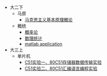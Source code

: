 * 大二下
  - 马原
    - [马克思主义基本原理概论](/大二下/马克思主义基本原理/马克思主义基本原理.md)
  - 概统
    - [概率论](/大二下/概率论与数理统计/概率论与数理统计/概率论.md)
    - [数理统计](/大二下/概率论与数理统计/概率论与数理统计/数理统计.md)
    - [matlab application](/大二下/概率论与数理统计/matlab实现/matlab实现.md)
* 大三上
  - 单片机
    - [C51实验一、80C51存储器数据传输实验](大三上/单片机与嵌入式/实验一、80C51存储器数据传输实验.md)
    - [C51实验二、80C51汇编语言编程实验](大三上/单片机与嵌入式/实验二、80C51汇编语言编程实验.md)